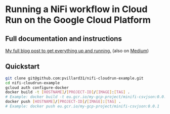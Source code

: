 # Running a NiFi workflow in Cloud Run on the Google Cloud Platform

## Full documentation and instructions

[My full blog post to get everything up and running.](https://pierrevillard.com/?p=3282) (also on [Medium](https://medium.com/@pierre.villard/deploying-apache-nifi-workflows-on-google-cloud-run-8c0c988354f1))

## Quickstart

````bash
git clone git@github.com:pvillard31/nifi-cloudrun-example.git
cd nifi-cloudrun-example
gcloud auth configure-docker
docker build -t [HOSTNAME]/[PROJECT-ID]/[IMAGE]:[TAG] .
# Example: docker build -t eu.gcr.io/my-gcp-project/minifi-csvjson:0.0.1 .
docker push [HOSTNAME]/[PROJECT-ID]/[IMAGE]:[TAG] .
# Example: docker push eu.gcr.io/my-gcp-project/minifi-csvjson:0.0.1
````
